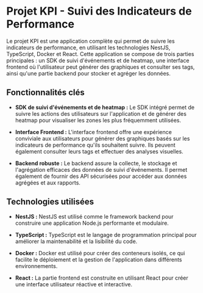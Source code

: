 # Projet KPI - Suivi des Indicateurs de Performance

Le projet KPI est une application complète qui permet de suivre les indicateurs de performance, en utilisant les technologies NestJS, TypeScript, Docker et React. Cette application se compose de trois parties principales : un SDK de suivi d'événements et de heatmap, une interface frontend où l'utilisateur peut générer des graphiques et consulter ses tags, ainsi qu'une partie backend pour stocker et agréger les données.

## Fonctionnalités clés

- **SDK de suivi d'événements et de heatmap :** Le SDK intégré permet de suivre les actions des utilisateurs sur l'application et de générer des heatmap pour visualiser les zones les plus fréquemment utilisées.

- **Interface Frontend :** L'interface frontend offre une expérience conviviale aux utilisateurs pour générer des graphiques basés sur les indicateurs de performance qu'ils souhaitent suivre. Ils peuvent également consulter leurs tags et effectuer des analyses visuelles.

- **Backend robuste :** Le backend assure la collecte, le stockage et l'agrégation efficaces des données de suivi d'événements. Il permet également de fournir des API sécurisées pour accéder aux données agrégées et aux rapports.

## Technologies utilisées

- **NestJS :** NestJS est utilisé comme le framework backend pour construire une application Node.js performante et modulaire.

- **TypeScript :** TypeScript est le langage de programmation principal pour améliorer la maintenabilité et la lisibilité du code.

- **Docker :** Docker est utilisé pour créer des conteneurs isolés, ce qui facilite le déploiement et la gestion de l'application dans différents environnements.

- **React :** La partie frontend est construite en utilisant React pour créer une interface utilisateur réactive et interactive.
